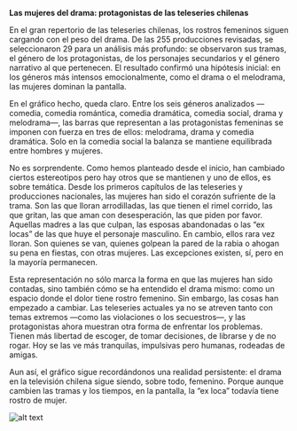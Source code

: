 **Las mujeres del drama: protagonistas de las teleseries chilenas**

En el gran repertorio de las teleseries chilenas, los rostros femeninos siguen cargando con el peso del drama. De las 255 producciones revisadas, se seleccionaron 29 para un análisis más profundo: se observaron sus tramas, el género de los protagonistas, de los personajes secundarios y el género narrativo al que pertenecen. El resultado confirmó una hipótesis inicial: en los géneros más intensos emocionalmente, como el drama o el melodrama, las mujeres dominan la pantalla. 

En el gráfico hecho, queda claro. Entre los seis géneros analizados —comedia, comedia romántica, comedia dramática, comedia social, drama y melodrama—, las barras que representan a las protagonistas femeninas se imponen con fuerza en tres de ellos: melodrama, drama y comedia dramática. Solo en la comedia social la balanza se mantiene equilibrada entre hombres y mujeres.

No es sorprendente. Como hemos planteado desde el inicio, han cambiado ciertos estereotipos pero hay otros que se mantienen y uno de ellos, es sobre temática. Desde los primeros capítulos de las teleseries y producciones nacionales, las mujeres han sido el corazón sufriente de la trama. Son las que lloran arrodilladas, las que tienen el rimel corrido, las que gritan, las que aman con desesperación, las que piden por favor. Aquellas madres a las que culpan, las esposas abandonadas o las “ex locas” de las que huye el personaje masculino. En cambio, ellos rara vez lloran. Son quienes se van, quienes golpean la pared de la rabia o ahogan su pena en fiestas, con otras mujeres. Las excepciones existen, sí, pero en la mayoría permanecen.

Esta representación no sólo marca la forma en que las mujeres han sido contadas, sino también cómo se ha entendido el drama mismo: como un espacio donde el dolor tiene rostro femenino. Sin embargo, las cosas han empezado a cambiar. Las teleseries actuales ya no se atreven tanto con temas extremos —como las violaciones o los secuestros—, y las protagonistas ahora muestran otra forma de enfrentar los problemas. Tienen más libertad de escoger, de tomar decisiones, de librarse y de no rogar. Hoy se las ve más tranquilas, impulsivas pero humanas, rodeadas de amigas.

Aun así, el gráfico sigue recordándonos una realidad persistente: el drama en la televisión chilena sigue siendo, sobre todo, femenino. Porque aunque cambien las tramas y los tiempos, en la pantalla, la “ex loca” todavía tiene rostro de mujer. 

![alt text](<visualization (2).png>)